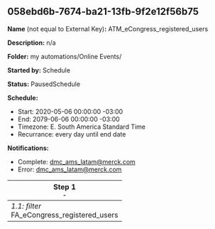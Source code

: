 ## 058ebd6b-7674-ba21-13fb-9f2e12f56b75

**Name** (not equal to External Key)**:** ATM_eCongress_registered_users

**Description:** n/a

**Folder:** my automations/Online Events/

**Started by:** Schedule

**Status:** PausedSchedule

**Schedule:**

* Start: 2020-05-06 00:00:00 -03:00
* End: 2079-06-06 00:00:00 -03:00
* Timezone: E. South America Standard Time
* Recurrance: every day until end date

**Notifications:**

* Complete: dmc_ams_latam@merck.com
* Error: dmc_ams_latam@merck.com

| Step 1<br>_<small>-</small>_ |
| --- |
| _1.1: filter_<br>FA_eCongress_registered_users |
